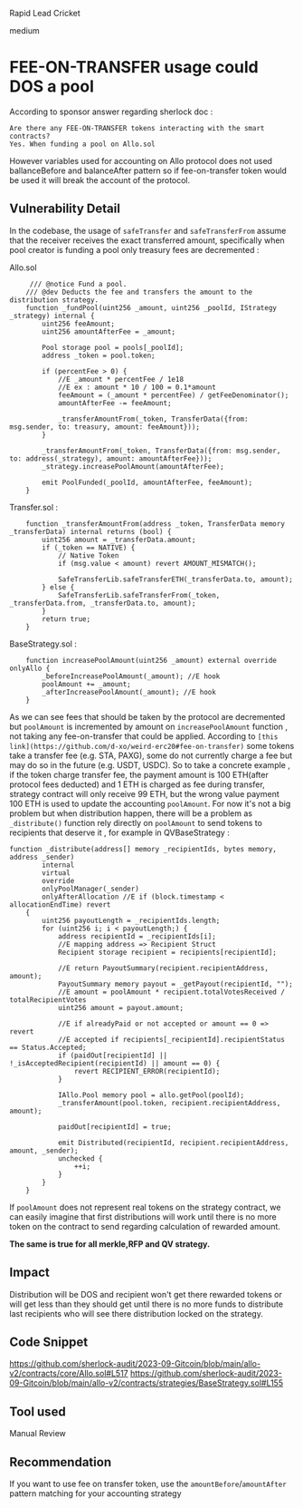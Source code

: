 Rapid Lead Cricket

medium

# FEE-ON-TRANSFER usage could DOS a pool
According to sponsor answer regarding sherlock doc : 
```solidity
Are there any FEE-ON-TRANSFER tokens interacting with the smart contracts?
Yes. When funding a pool on Allo.sol
```
However variables used for accounting on Allo protocol does not used ballanceBefore and balanceAfter pattern so if fee-on-transfer token would be used it will break the account of the protocol.

## Vulnerability Detail

In the codebase, the usage of `safeTransfer` and `safeTransferFrom` assume that the receiver receives the exact transferred amount, specifically when pool creator is funding a pool only treasury fees are decremented : 

Allo.sol
```solidity
     /// @notice Fund a pool.
    /// @dev Deducts the fee and transfers the amount to the distribution strategy.
    function _fundPool(uint256 _amount, uint256 _poolId, IStrategy _strategy) internal {
        uint256 feeAmount;
        uint256 amountAfterFee = _amount;

        Pool storage pool = pools[_poolId];
        address _token = pool.token;

        if (percentFee > 0) {
            //E _amount * percentFee / 1e18
            //E ex : amount * 10 / 100 = 0.1*amount
            feeAmount = (_amount * percentFee) / getFeeDenominator();
            amountAfterFee -= feeAmount;

            _transferAmountFrom(_token, TransferData({from: msg.sender, to: treasury, amount: feeAmount}));
        }

        _transferAmountFrom(_token, TransferData({from: msg.sender, to: address(_strategy), amount: amountAfterFee}));
        _strategy.increasePoolAmount(amountAfterFee);

        emit PoolFunded(_poolId, amountAfterFee, feeAmount);
    }
```
Transfer.sol : 
```solidity
    function _transferAmountFrom(address _token, TransferData memory _transferData) internal returns (bool) {
        uint256 amount = _transferData.amount;
        if (_token == NATIVE) {
            // Native Token
            if (msg.value < amount) revert AMOUNT_MISMATCH();

            SafeTransferLib.safeTransferETH(_transferData.to, amount);
        } else {
            SafeTransferLib.safeTransferFrom(_token, _transferData.from, _transferData.to, amount);
        }
        return true;
    }
```

BaseStrategy.sol : 
```solidity
    function increasePoolAmount(uint256 _amount) external override onlyAllo {
        _beforeIncreasePoolAmount(_amount); //E hook 
        poolAmount += _amount;
        _afterIncreasePoolAmount(_amount); //E hook 
    }
```
As we can see fees that should be taken by the protocol are decremented but `poolAmount` is incremented by amount on `increasePoolAmount` function , not taking any fee-on-transfer that could be applied.
According to `[this link](https://github.com/d-xo/weird-erc20#fee-on-transfer)` some tokens take a transfer fee (e.g. STA, PAXG), some do not currently charge a fee but may do so in the future (e.g. USDT, USDC).
So to take a concrete example , if the token charge transfer fee, the payment amount is 100 ETH(after protocol fees deducted)  and 1 ETH is charged as fee during transfer, strategy contract will only receive 99 ETH, but the wrong value payment 100 ETH is used to update the accounting `poolAmount`.
For now it's not a big problem but when distribution happen, there will be a problem as `_distribute()` function rely directly on `poolAmount` to send tokens to recipients that deserve it , for example in QVBaseStrategy : 
```solidity
function _distribute(address[] memory _recipientIds, bytes memory, address _sender)
        internal
        virtual
        override
        onlyPoolManager(_sender)
        onlyAfterAllocation //E if (block.timestamp < allocationEndTime) revert
    {
        uint256 payoutLength = _recipientIds.length;
        for (uint256 i; i < payoutLength;) {
            address recipientId = _recipientIds[i];
            //E mapping address => Recipient Struct
            Recipient storage recipient = recipients[recipientId];

            //E return PayoutSummary(recipient.recipientAddress, amount);
            PayoutSummary memory payout = _getPayout(recipientId, "");
            //E amount = poolAmount * recipient.totalVotesReceived / totalRecipientVotes
            uint256 amount = payout.amount;

            //E if alreadyPaid or not accepted or amount == 0 => revert
            //E accepted if recipients[_recipientId].recipientStatus == Status.Accepted;
            if (paidOut[recipientId] || !_isAcceptedRecipient(recipientId) || amount == 0) {
                revert RECIPIENT_ERROR(recipientId);
            }

            IAllo.Pool memory pool = allo.getPool(poolId);
            _transferAmount(pool.token, recipient.recipientAddress, amount);

            paidOut[recipientId] = true;

            emit Distributed(recipientId, recipient.recipientAddress, amount, _sender);
            unchecked {
                ++i;
            }
        }
    }
```
If `poolAmount` does not represent real tokens on the strategy contract, we can easily imagine that first distributions will work until there is no more token on the contract to send regarding calculation of rewarded amount.

**The same is true for all merkle,RFP and QV strategy.**

## Impact

Distribution will be DOS and recipient won't get there rewarded tokens or will get less than they should get until there is no more funds to distribute last recipients who will see there distribution locked on the strategy.

## Code Snippet

https://github.com/sherlock-audit/2023-09-Gitcoin/blob/main/allo-v2/contracts/core/Allo.sol#L517
https://github.com/sherlock-audit/2023-09-Gitcoin/blob/main/allo-v2/contracts/strategies/BaseStrategy.sol#L155

## Tool used

Manual Review

## Recommendation

If you want to use fee on transfer token, use the `amountBefore`/`amountAfter` pattern matching for your accounting strategy